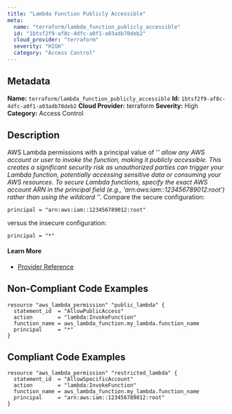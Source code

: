 ```yaml
---
title: "Lambda Function Publicly Accessible"
meta:
  name: "terraform/lambda_function_publicly_accessible"
  id: "1btsf2f9-af8c-4dfc-a0f1-a03adb70deb2"
  cloud_provider: "terraform"
  severity: "HIGH"
  category: "Access Control"
---
```

## Metadata
**Name:** `terraform/lambda_function_publicly_accessible`
**Id:** `1btsf2f9-af8c-4dfc-a0f1-a03adb70deb2`
**Cloud Provider:** terraform
**Severity:** High
**Category:** Access Control
## Description
AWS Lambda permissions with a principal value of '*' allow any AWS account or user to invoke the function, making it publicly accessible. This creates a significant security risk as unauthorized parties can trigger your Lambda function, potentially accessing sensitive data or consuming your AWS resources. To secure Lambda functions, specify the exact AWS account ARN in the principal field (e.g., 'arn:aws:iam::123456789012:root') rather than using the wildcard '*'. Compare the secure configuration:
```
principal = "arn:aws:iam::123456789012:root"
```
versus the insecure configuration:
```
principal = "*"
```

#### Learn More

 - [Provider Reference](https://registry.terraform.io/providers/hashicorp/aws/latest/docs/resources/lambda_function)

## Non-Compliant Code Examples
```aws
resource "aws_lambda_permission" "public_lambda" {
  statement_id  = "AllowPublicAccess"
  action        = "lambda:InvokeFunction"
  function_name = aws_lambda_function.my_lambda.function_name
  principal     = "*"
}

```

## Compliant Code Examples
```aws
resource "aws_lambda_permission" "restricted_lambda" {
  statement_id  = "AllowSpecificAccount"
  action        = "lambda:InvokeFunction"
  function_name = aws_lambda_function.my_lambda.function_name
  principal     = "arn:aws:iam::123456789012:root"
}

```